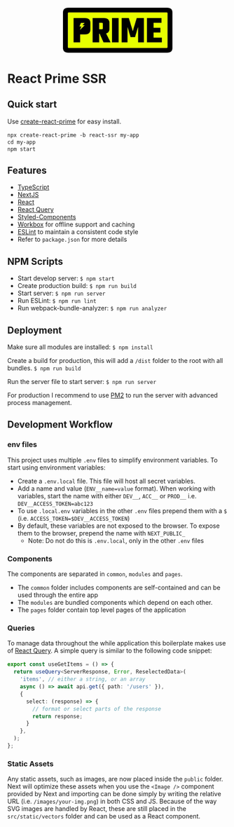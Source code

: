 <p align="center">
  <img src="https://github.com/JBostelaar/react-prime/blob/master/src/static/images/prime-logo.png" alt="prime-logo" width="250px" />
</p>

# React Prime SSR

## Quick start
Use [create-react-prime](https://www.npmjs.com/package/create-react-prime) for easy install.
```
npx create-react-prime -b react-ssr my-app
cd my-app
npm start
```

## Features
* [TypeScript](https://www.typescriptlang.org/)
* [NextJS](https://nextjs.org/)
* [React](https://reactjs.org/)
* [React Query](https://react-query.tanstack.com/overview)
* [Styled-Components](https://www.styled-components.com)
* [Workbox](https://developers.google.com/web/tools/workbox/) for offline support and caching
* [ESLint](http://eslint.org) to maintain a consistent code style
* Refer to `package.json` for more details

## NPM Scripts
* Start develop server: `$ npm start`
* Create production build: `$ npm run build`
* Start server: `$ npm run server`
* Run ESLint: `$ npm run lint`
* Run webpack-bundle-analyzer: `$ npm run analyzer`

## Deployment
Make sure all modules are installed:
`$ npm install`

Create a build for production, this will add a `/dist` folder to the root with all bundles.
`$ npm run build`

Run the server file to start server:
`$ npm run server`

For production I recommend to use [PM2](http://pm2.keymetrics.io/) to run the server with advanced process management.

## Development Workflow
### env files
This project uses multiple `.env` files to simplify environment variables. To start using environment variables:

- Create a `.env.local` file. This file will host all secret variables. 
- Add a name and value (`ENV__name=value` format). When working with variables, start the name with either `DEV__`, `ACC__` or `PROD__` i.e. `DEV__ACCESS_TOKEN=abc123`
- To use `.local.env` variables in the other `.env` files prepend them with a `$` (i.e. `ACCESS_TOKEN=$DEV__ACCESS_TOKEN`)
- By default, these variables are not exposed to the browser. To expose them to the browser, prepend the name with `NEXT_PUBLIC_`
  - Note: Do not do this is `.env.local`, only in the other `.env` files

### Components
The components are separated in `common`, `modules` and `pages`.
- The `common` folder includes components are self-contained and can be used through the entire app
- The `modules` are bundled components which depend on each other.
- The `pages` folder contain top level pages of the application

### Queries
To manage data throughout the while application this boilerplate makes use of [React Query](https://react-query.tanstack.com/). A simple query is similar to the following code snippet:

```typescript
export const useGetItems = () => {
  return useQuery<ServerResponse, Error, ReselectedData>(
    'items', // either a string, or an array
    async () => await api.get({ path: '/users' }),
    {
      select: (response) => {
        // format or select parts of the response
        return response;
      }
    },
  );
};
```

### Static Assets
Any static assets, such as images, are now placed inside the `public` folder. Next will optimize these assets when you use the `<Image />` component provided by Next and importing can be done simply by writing the relative URL (i.e. `/images/your-img.png`) in both CSS and JS. Because of the way SVG images are handled by React, these are still placed in the `src/static/vectors` folder and can be used as a React component.
